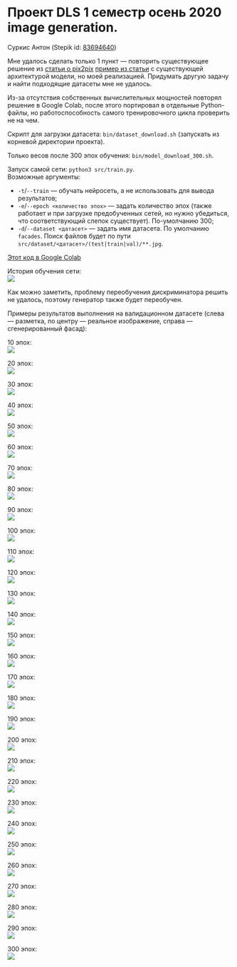 # Проект DLS 1 семестр осень 2020 image generation.

Суркис Антон (Stepik id: [83694640](https://stepik.org/users/83694640))

Мне удалось сделать только 1 пункт &mdash; повторить существующее решение
из [статьи о pix2pix](https://arxiv.org/pdf/1611.07004.pdf)
[пример из статьи](https://colab.research.google.com/github/tensorflow/docs/blob/master/site/en/tutorials/generative/pix2pix.ipynb#scrollTo=Kn-k8kTXuAlv)
с существующей архитектурой модели, но моей реализацией.
Придумать другую задачу и найти подходящие датасеты мне не удалось.

Из-за отсутствия собственных вычислительных мощностей повторял решение в Google Colab,
после этого портировал в отдельные Python-файлы,
но работоспособность самого тренировочного цикла проверить не на чем.

Скрипт для загрузки датасета: `bin/dataset_download.sh` (запускать из корневой директории проекта).

Только весов после 300 эпох обучения: `bin/model_download_300.sh`.

Запуск самой сети: `python3 src/train.py`.<br>
Возможные аргументы:
- `-t`/`--train` &mdash; обучать нейросеть, а не использовать для вывода результатов;
- `-e`/`--epoch <количество эпох>` &mdash; задать количество эпох (также работает и при загрузке предобученных сетей, но нужно убедиться, что соответствующий слепок существует). По-умолчанию 300;
- `-d`/`--dataset <датасет>` &mdash; задать имя датасета. По умолчанию `facades`. Поиск файлов будет по пути `src/dataset/<датасет>/(test|train|val)/**.jpg`.

[Этот код в Google Colab](https://colab.research.google.com/drive/1oXobmdumJuvfxPpjZwfr2dyi84Gn0Ueg?usp=sharing)

История обучения сети:<br>![](report/history.png)

Как можно заметить, проблему переобучения дискриминатора решить не удалось,
поэтому генератор также будет переобучен.

Примеры результатов выполнения на валидационном датасете
(слева &mdash; разметка, по центру &mdash; реальное изображение,
справа &mdash; сгенерированный фасад):

10 эпох:<br>![](report/010.png)

20 эпох:<br>![](report/020.png)

30 эпох:<br>![](report/030.png)

40 эпох:<br>![](report/040.png)

50 эпох:<br>![](report/050.png)

60 эпох:<br>![](report/060.png)

70 эпох:<br>![](report/070.png)

80 эпох:<br>![](report/080.png)

90 эпох:<br>![](report/090.png)

100 эпох:<br>![](report/100.png)

110 эпох:<br>![](report/110.png)

120 эпох:<br>![](report/120.png)

130 эпох:<br>![](report/130.png)

140 эпох:<br>![](report/140.png)

150 эпох:<br>![](report/150.png)

160 эпох:<br>![](report/160.png)

170 эпох:<br>![](report/170.png)

180 эпох:<br>![](report/180.png)

190 эпох:<br>![](report/190.png)

200 эпох:<br>![](report/200.png)

210 эпох:<br>![](report/210.png)

220 эпох:<br>![](report/220.png)

230 эпох:<br>![](report/230.png)

240 эпох:<br>![](report/240.png)

250 эпох:<br>![](report/250.png)

260 эпох:<br>![](report/260.png)

270 эпох:<br>![](report/270.png)

280 эпох:<br>![](report/280.png)

290 эпох:<br>![](report/290.png)

300 эпох:<br>![](report/300.png)
